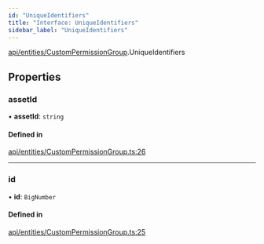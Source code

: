 ```yaml
---
id: "UniqueIdentifiers"
title: "Interface: UniqueIdentifiers"
sidebar_label: "UniqueIdentifiers"
---
```


[api/entities/CustomPermissionGroup](../../../../../modules/API/Entities/CustomPermissionGroup/CustomPermissionGroup.md).UniqueIdentifiers

## Properties

### assetId

• **assetId**: `string`

#### Defined in

[api/entities/CustomPermissionGroup.ts:26](https://github.com/PolymeshAssociation/polymesh-sdk/blob/b55e63737/src/api/entities/CustomPermissionGroup.ts#L26)

___

### id

• **id**: `BigNumber`

#### Defined in

[api/entities/CustomPermissionGroup.ts:25](https://github.com/PolymeshAssociation/polymesh-sdk/blob/b55e63737/src/api/entities/CustomPermissionGroup.ts#L25)

